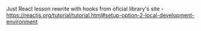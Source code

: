 Just React lesson rewrite with hooks from oficial library's site - https://reactjs.org/tutorial/tutorial.html#setup-option-2-local-development-environment
